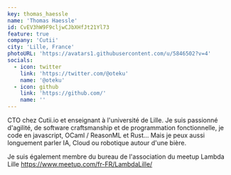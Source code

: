 ```yaml
---
key: thomas_haessle
name: 'Thomas Haessle'
id: CvEV3hW9F9cljwCJbXHfJt21Yl73
feature: true
company: 'Cutii'
city: 'Lille, France'
photoURL: 'https://avatars1.githubusercontent.com/u/5846502?v=4'
socials:
  - icon: twitter
    link: 'https://twitter.com/@oteku'
    name: '@oteku'
  - icon: github
    link: 'https://github.com/'
    name: ''
---
```


CTO chez Cutii.io et enseignant à l'université de Lille. Je suis passionné d'agilité, de software craftsmanship et de programmation fonctionnelle, je code en javascript, OCaml / ReasonML et Rust... Mais je peux aussi longuement parler IA, Cloud ou robotique autour d'une bière.

Je suis également membre du bureau de l'association du meetup Lambda Lille https://www.meetup.com/fr-FR/LambdaLille/
